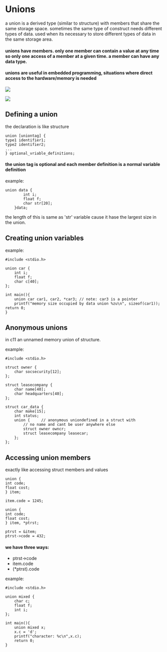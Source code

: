 # Unions

a union is a derived type (similar to structure) with members that share the same storage space. sometimes the same type of construct needs different types of data. used when its necessary to store different types of data in the same storage area.

#### unions have members. only one member can contain a value at any time so only one access of a member at a given time. a member can have any data type.

#### unions are useful in embedded programming, situations where direct access to the hardware/memory is needed

![](<../../../.gitbook/assets/1 (2).png>)

![](<../../../.gitbook/assets/1 (1).png>)

## Defining a union

the declaration is like structure

```
union [uniontag] {
type1 identifier1;
type2 identifier2;
...
} optional_vriable_definitions;
```

#### the union tag is optional and each member definition is a normal variable definition

example:

```
union data {
        int i;
        float f;
        char str[20];
    }data;
```

the length of this is same as 'str' variable cause it hase the largest size in the union.

## Creating union variables

example:

```
#include <stdio.h>

union car {
    int i;
    float f;
    char c[40];
};

int main(){
    union car car1, car2, *car3; // note: car3 is a pointer
    printf("memory size occupied by data union %zu\n", sizeof(car1));
return 0;
}
```

## Anonymous unions

in c11 an unnamed memory union of structure.

example:

```
#include <stdio.h>

struct owner {
    char socsecurity[12];
};

struct leasecompany {
    char name[40];
    char headquarters[40];
};

struct car_data {
    char make[15];
    int status;
    union {     // anonymous uniondefined in a struct with 
        // no name and cant be user anywhere else
        struct owner owncr;
        struct leasecompany leasecar;
    };
};
```

## Accessing union members

exactly like accessing struct members and values

```
union {
int code;
float cost;
} item;

item.code = 1245;  
```

```
union {
int code;
float cost;
} item, *ptrst;

ptrst = &item;
ptrst->code = 432;
```

#### we have three ways:

* ptrst->code
* item.code
* (\*ptrst).code

example:

```
#include <stdio.h>

union mixed {
    char c;
    float f;
    int i;
};

int main(){
    union mixed x;
    x.c = 'd';
    printf("character: %c\n",x.c);
    return 0;
}
```
